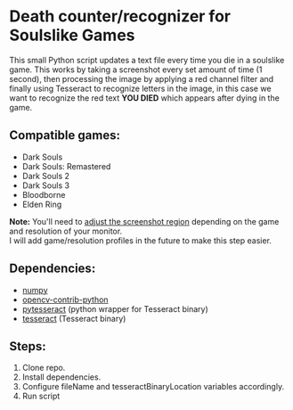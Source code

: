 # Death counter/recognizer for Soulslike Games
This small Python script updates a text file every time you die in a soulslike game. This works by 
taking a screenshot every set amount of time (1 second), then processing the image by applying a red channel filter 
and finally using Tesseract to recognize letters in the image, in this case we want to recognize the red text **YOU DIED** which appears 
after dying in the game.

## Compatible games:

- Dark Souls
- Dark Souls: Remastered
- Dark Souls 2
- Dark Souls 3
- Bloodborne
- Elden Ring

**Note:** You'll need to [adjust the screenshot region](https://github.com/JorgeMag96/dark-souls-death-counter/blob/3b7c24c49c60ab40fec533045e7e38b7e0be4afb/main.py#L59) depending on the game and resolution of your monitor.
<br> I will add game/resolution profiles in the future to make this step easier.

## Dependencies:

- [numpy](https://pypi.org/project/numpy/)
- [opencv-contrib-python](https://pypi.org/project/opencv-contrib-python/)
- [pytesseract](https://pypi.org/project/pytesseract/) (python wrapper for Tesseract binary)
- [tesseract](https://github.com/UB-Mannheim/tesseract/wiki) (Tesseract binary)

## Steps:

1) Clone repo.
2) Install dependencies.
3) Configure fileName and tesseractBinaryLocation variables accordingly.
4) Run script 
